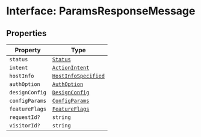# Interface: ParamsResponseMessage

## Properties

| Property | Type |
| ------ | ------ |
| `status` | [`Status`](../../enumerations/status/index.md) |
| `intent` | [`ActionIntent`](../../../../types/ActionIntent.types/type-aliases/action-intent/index.md) |
| `hostInfo` | [`HostInfoSpecified`](../../../../types/HostInfo.types/type-aliases/host-info-specified/index.md) |
| `authOption` | [`AuthOption`](../../../../types/Authentication.types/type-aliases/auth-option/index.md) |
| `designConfig` | [`DesignConfig`](../../../../types/DesignConfig.types/interfaces/design-config/index.md) |
| `configParams` | [`ConfigParams`](../../../../types/HostInfo.types/type-aliases/config-params/index.md) |
| `featureFlags` | [`FeatureFlags`](../../../../types/FeatureFlags.types/type-aliases/feature-flags/index.md) |
| `requestId?` | `string` |
| `visitorId?` | `string` |
